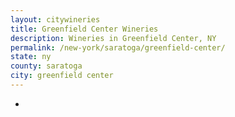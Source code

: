 ```yaml
---
layout: citywineries
title: Greenfield Center Wineries
description: Wineries in Greenfield Center, NY
permalink: /new-york/saratoga/greenfield-center/
state: ny
county: saratoga
city: greenfield center
---
```

-
